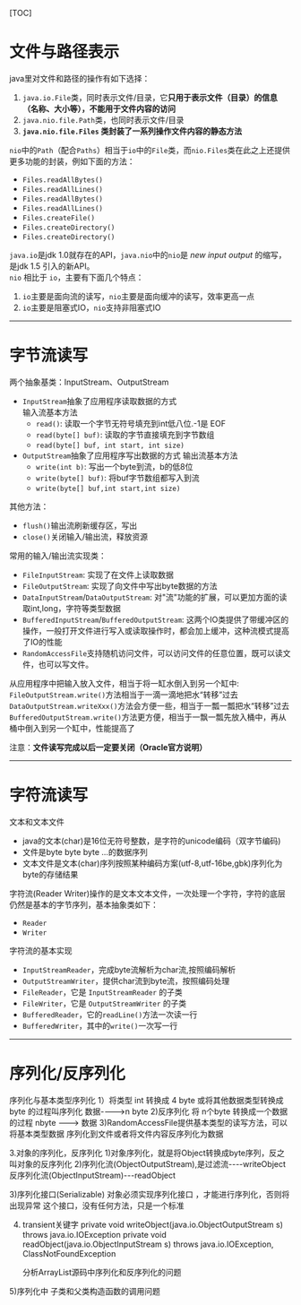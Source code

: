 [TOC]

# 文件与路径表示
java里对文件和路径的操作有如下选择：
1. `java.io.File`类，同时表示文件/目录，它**只用于表示文件（目录）的信息（名称、大小等），不能用于文件内容的访问**
2. `java.nio.file.Path`类，也同时表示文件/目录
3. **`java.nio.file.Files` 类封装了一系列操作文件内容的静态方法**

`nio`中的`Path`（配合`Paths`）相当于`io`中的`File`类，而`nio.Files`类在此之上还提供更多功能的封装，例如下面的方法：
+ `Files.readAllBytes()`
+ `Files.readAllLines()`
+ `Files.readAllBytes()` 
+ `Files.readAllLines()` 
+ `Files.createFile()` 
+ `Files.createDirectory()` 
+ `Files.createDirectory()`

`java.io`是jdk 1.0就存在的API，`java.nio`中的`nio`是 *new input output* 的缩写，是jdk 1.5 引入的新API。   
`nio` 相比于 `io`，主要有下面几个特点：
1. `io`主要是面向流的读写，`nio`主要是面向缓冲的读写，效率更高一点
2. `io`主要是阻塞式IO，`nio`支持非阻塞式IO

-----------------------------------------

# 字节流读写

两个抽象基类：InputStream、OutputStream
+ `InputStream`抽象了应用程序读取数据的方式   
  输入流基本方法
  + `read()`: 读取一个字节无符号填充到int低八位.-1是 EOF
  + `read(byte[] buf)`: 读取的字节直接填充到字节数组
  + `read(byte[] buf, int start, int size)`
+ `OutputStream`抽象了应用程序写出数据的方式
  输出流基本方法
  + `write(int b)`: 写出一个byte到流，b的低8位
  + `write(byte[] buf)`: 将buf字节数组都写入到流
  + `write(byte[] buf,int start,int size)`

其他方法：
+ `flush()`输出流刷新缓存区，写出
+ `close()`关闭输入/输出流，释放资源

常用的输入/输出流实现类：
+ `FileInputStream`: 实现了在文件上读取数据
+ `FileOutputStream`: 实现了向文件中写出byte数据的方法
+ `DataInputStream`/`DataOutputStream`: 对"流"功能的扩展，可以更加方面的读取int,long，字符等类型数据
+ `BufferedInputStream`/`BufferedOutputStream`: 这两个IO类提供了带缓冲区的操作，一般打开文件进行写入或读取操作时，都会加上缓冲，这种流模式提高了IO的性能
+ `RandomAccessFile`支持随机访问文件，可以访问文件的任意位置，既可以读文件，也可以写文件。

从应用程序中把输入放入文件，相当于将一缸水倒入到另一个缸中:
`FileOutputStream.write()`方法相当于一滴一滴地把水“转移”过去
`DataOutputStream.writeXxx()`方法会方便一些，相当于一瓢一瓢把水“转移”过去
`BufferedOutputStream.write()`方法更方便，相当于一飘一瓢先放入桶中，再从桶中倒入到另一个缸中，性能提高了

注意：**文件读写完成以后一定要关闭（Oracle官方说明）**

-----------------------------------------

# 字符流读写
文本和文本文件   
+ java的文本(char)是16位无符号整数，是字符的unicode编码（双字节编码)
+ 文件是byte byte byte ...的数据序列 
+ 文本文件是文本(char)序列按照某种编码方案(utf-8,utf-16be,gbk)序列化为byte的存储结果

字符流(Reader Writer)操作的是文本文本文件，一次处理一个字符，字符的底层仍然是基本的字节序列，基本抽象类如下：
+ `Reader`
+ `Writer`

字符流的基本实现
+ `InputStreamReader`，完成byte流解析为char流,按照编码解析
+ `OutputStreamWriter`，提供char流到byte流，按照编码处理
+ `FileReader`，它是 `InputStreamReader` 的子类
+ `FileWriter`，它是 `OutputStreamWriter` 的子类
+ `BufferedReader`，它的`readLine()`方法一次读一行
+ `BufferedWriter`，其中的`write()`一次写一行

-----------------------------------------

# 序列化/反序列化

序列化与基本类型序列化
1）将类型 int 转换成 4 byte 或将其他数据类型转换成 byte 的过程叫序列化
数据---->n byte
2)反序列化
将 n个byte 转换成一个数据的过程
nbyte ---> 数据
3)RandomAccessFile提供基本类型的读写方法，可以将基本类型数据
序列化到文件或者将文件内容反序列化为数据

3.对象的序列化，反序列化
1)对象序列化，就是将Object转换成byte序列，反之叫对象的反序列化
2)序列化流(ObjectOutputStream),是过滤流----writeObject
反序列化流(ObjectInputStream)---readObject

3)序列化接口(Serializable)
对象必须实现序列化接口 ，才能进行序列化，否则将出现异常
这个接口，没有任何方法，只是一个标准

4) transient关键字
   private void writeObject(java.io.ObjectOutputStream s)
   throws java.io.IOException
   private void readObject(java.io.ObjectInputStream s)
   throws java.io.IOException, ClassNotFoundException

   分析ArrayList源码中序列化和反序列化的问题

5)序列化中 子类和父类构造函数的调用问题

